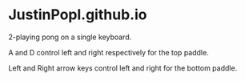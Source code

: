 # JustinPopl.github.io

2-playing pong on a single keyboard.

A and D control left and right respectively for the top paddle.

Left and Right arrow keys control left and right for the bottom paddle.
